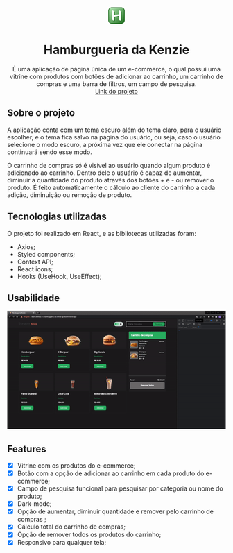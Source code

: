 <!-- PROJECT LOGO -->
<br />
<div align="center">
  <a href="https://hamburgueria-kenzie-guiwustro.vercel.app/">
    <img src="src/assets/img/H_Icon.png" alt="Logo" width="40" height="40">
  </a>

<h1 align="center">Hamburgueria da Kenzie</h1>

  <p align="center">
    É uma aplicação de página única de um e-commerce, o qual possui uma vitrine com produtos com botões de adicionar ao carrinho, um carrinho de compras e uma barra de filtros, um campo de pesquisa.
    <br />
    <a href="https://hamburgueria-kenzie-guiwustro.vercel.app/">Link do projeto</a>

  </p>
</div>

## Sobre o projeto

A aplicação conta com um tema escuro além do tema claro, para o usuário
escolher, e o tema fica salvo na página do usuário, ou seja, caso o usuário
selecione o modo escuro, a próxima vez que ele conectar na página continuará
sendo esse modo. <br/>

O carrinho de compras só é visível ao usuário quando algum produto é adicionado
ao carrinho. Dentro dele o usuário é capaz de aumentar, diminuir a quantidade do
produto através dos botões + e - ou remover o produto. É feito automaticamente o
cálculo ao cliente do carrinho a cada adição, diminuição ou remoção de produto.

## Tecnologias utilizadas

O projeto foi realizado em React, e as bibliotecas utilizadas foram:

- Axios;
- Styled components;
- Context API;
- React icons;
- Hooks (UseHook, UseEffect);
<!-- USAGE EXAMPLES -->

## Usabilidade

<div align="center">
<img src="screenshots/hamburgueria-kenzie-gif.gif">
</div>

## Features

- [x] Vitrine com os produtos do e-commerce;
- [x] Botão com a opção de adicionar ao carrinho em cada produto do e-commerce;
- [x] Campo de pesquisa funcional para pesquisar por categoria ou nome do
      produto;
- [x] Dark-mode;
- [x] Opção de aumentar, diminuir quantidade e remover pelo carrinho de compras
      ;
- [x] Cálculo total do carrinho de compras;
- [x] Opção de remover todos os produtos do carrinho;
- [x] Responsivo para qualquer tela;
